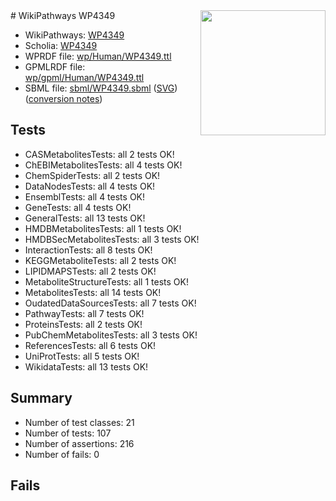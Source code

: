 <img style="float: right; width: 200px" src="../logo.png" />
# WikiPathways WP4349

* WikiPathways: [WP4349](https://identifiers.org/wikipathways:WP4349)
* Scholia: [WP4349](https://scholia.toolforge.org/wikipathways/WP4349)
* WPRDF file: [wp/Human/WP4349.ttl](../wp/Human/WP4349.ttl)
* GPMLRDF file: [wp/gpml/Human/WP4349.ttl](../wp/gpml/Human/WP4349.ttl)
* SBML file: [sbml/WP4349.sbml](../sbml/WP4349.sbml) ([SVG](../sbml/WP4349.svg)) ([conversion notes](../sbml/WP4349.txt))

## Tests
* CASMetabolitesTests: all 2 tests OK!
* ChEBIMetabolitesTests: all 4 tests OK!
* ChemSpiderTests: all 2 tests OK!
* DataNodesTests: all 4 tests OK!
* EnsemblTests: all 4 tests OK!
* GeneTests: all 4 tests OK!
* GeneralTests: all 13 tests OK!
* HMDBMetabolitesTests: all 1 tests OK!
* HMDBSecMetabolitesTests: all 3 tests OK!
* InteractionTests: all 8 tests OK!
* KEGGMetaboliteTests: all 2 tests OK!
* LIPIDMAPSTests: all 2 tests OK!
* MetaboliteStructureTests: all 1 tests OK!
* MetabolitesTests: all 14 tests OK!
* OudatedDataSourcesTests: all 7 tests OK!
* PathwayTests: all 7 tests OK!
* ProteinsTests: all 2 tests OK!
* PubChemMetabolitesTests: all 3 tests OK!
* ReferencesTests: all 6 tests OK!
* UniProtTests: all 5 tests OK!
* WikidataTests: all 13 tests OK!


## Summary

* Number of test classes: 21
* Number of tests: 107
* Number of assertions: 216
* Number of fails: 0

## Fails

